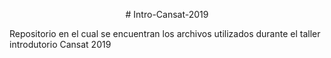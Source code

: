 <p align="center">
# Intro-Cansat-2019

Repositorio en el cual se encuentran los archivos utilizados durante el taller introdutorio Cansat 2019

